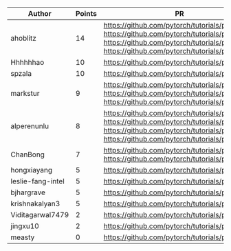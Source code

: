 | Author | Points | PR |
|--- | --- | ---|
| ahoblitz | 14 | https://github.com/pytorch/tutorials/pull/2662, https://github.com/pytorch/tutorials/pull/2647, https://github.com/pytorch/tutorials/pull/2642, https://github.com/pytorch/tutorials/pull/2640 | 
| Hhhhhhao | 10 | https://github.com/pytorch/tutorials/pull/2676 | 
| spzala | 10 | https://github.com/pytorch/tutorials/pull/2667 | 
| markstur | 9 | https://github.com/pytorch/tutorials/pull/2643, https://github.com/pytorch/tutorials/pull/2638, https://github.com/pytorch/tutorials/pull/2636 | 
| alperenunlu | 8 | https://github.com/pytorch/tutorials/pull/2673, https://github.com/pytorch/tutorials/pull/2660, https://github.com/pytorch/tutorials/pull/2656, https://github.com/pytorch/tutorials/pull/2649 | 
| ChanBong | 7 | https://github.com/pytorch/tutorials/pull/2644, https://github.com/pytorch/tutorials/pull/2639 | 
| hongxiayang | 5 | https://github.com/pytorch/tutorials/pull/2684 | 
| leslie-fang-intel | 5 | https://github.com/pytorch/tutorials/pull/2668 | 
| bjhargrave | 5 | https://github.com/pytorch/tutorials/pull/2661 | 
| krishnakalyan3 | 5 | https://github.com/pytorch/tutorials/pull/2653 | 
| Viditagarwal7479 | 2 | https://github.com/pytorch/tutorials/pull/2659 | 
| jingxu10 | 2 | https://github.com/pytorch/tutorials/pull/2657 | 
| measty | 0 | https://github.com/pytorch/tutorials/pull/2675 | 
